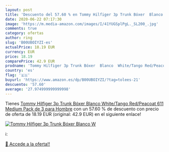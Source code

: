 ```yaml
---
layout: post
title: 'Descuento del 57.60 % en Tommy Hilfiger 3p Trunk Bóxer  Blanco  W'
date: 2020-06-22 07:17:30
image: 'https://m.media-amazon.com/images/I/41YUGSplPgL._SL200_.jpg'
comments: true
category: ofertas
author: ring
slug: 'B00UBOIYZI-es'
actualPrice: 18.19 EUR
currency: EUR
price: 18.19
comparePrice: 42.9 EUR
prodname: 'Tommy Hilfiger 3p Trunk Bóxer  Blanco  White/Tango Red/Peacoat 611   Medium  Pack de 3  para Hombre'
country: 'es'
flag: '🇪🇸'
buyurl: 'https://www.amazon.es/dp/B00UBOIYZI/?tag=tolees-21'
descuento: '57.60'
average: '27.974999999999998'
---
```


Tienes [Tommy Hilfiger 3p Trunk Bóxer  Blanco  White/Tango Red/Peacoat 611   Medium  Pack de 3  para Hombre](https://www.amazon.es/dp/B00UBOIYZI/?tag=tolees-21) con un 57.60 % de descuento con precio de oferta de 18.19 EUR (original: 42.9 EUR) en el siguiente enlace!

[![Tommy Hilfiger 3p Trunk Bóxer  Blanco  W](https://m.media-amazon.com/images/I/41YUGSplPgL._SL200_.jpg)](https://www.amazon.es/dp/B00UBOIYZI/?tag=tolees-21)

ℹ️:


[🛒 Accede a la oferta!!](https://www.amazon.es/dp/B00UBOIYZI/?tag=tolees-21)
